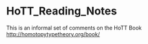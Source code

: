 # HoTT_Reading_Notes
This is an informal set of comments on the HoTT Book http://homotopytypetheory.org/book/
